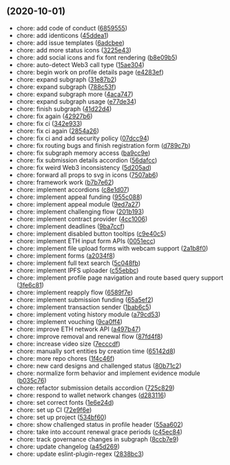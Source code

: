 ## (2020-10-01)

- chore: add code of conduct ([6859555](https://github.com/Proof-Of-Humanity/proof-of-humanity-web/commit/6859555))
- chore: add identicons ([45ddea1](https://github.com/Proof-Of-Humanity/proof-of-humanity-web/commit/45ddea1))
- chore: add issue templates ([6adcbee](https://github.com/Proof-Of-Humanity/proof-of-humanity-web/commit/6adcbee))
- chore: add more status icons ([3225e43](https://github.com/Proof-Of-Humanity/proof-of-humanity-web/commit/3225e43))
- chore: add social icons and fix font rendering ([b8e09b5](https://github.com/Proof-Of-Humanity/proof-of-humanity-web/commit/b8e09b5))
- chore: auto-detect Web3 call type ([15ae304](https://github.com/Proof-Of-Humanity/proof-of-humanity-web/commit/15ae304))
- chore: begin work on profile details page ([e4283ef](https://github.com/Proof-Of-Humanity/proof-of-humanity-web/commit/e4283ef))
- chore: expand subgraph ([31e87b2](https://github.com/Proof-Of-Humanity/proof-of-humanity-web/commit/31e87b2))
- chore: expand subgraph ([788c53f](https://github.com/Proof-Of-Humanity/proof-of-humanity-web/commit/788c53f))
- chore: expand subgraph more ([4aca747](https://github.com/Proof-Of-Humanity/proof-of-humanity-web/commit/4aca747))
- chore: expand subgraph usage ([e77de34](https://github.com/Proof-Of-Humanity/proof-of-humanity-web/commit/e77de34))
- chore: finish subgraph ([41d22d4](https://github.com/Proof-Of-Humanity/proof-of-humanity-web/commit/41d22d4))
- chore: fix again ([42927b6](https://github.com/Proof-Of-Humanity/proof-of-humanity-web/commit/42927b6))
- chore: fix ci ([342e933](https://github.com/Proof-Of-Humanity/proof-of-humanity-web/commit/342e933))
- chore: fix ci again ([2854a26](https://github.com/Proof-Of-Humanity/proof-of-humanity-web/commit/2854a26))
- chore: fix ci and add security policy ([07dcc94](https://github.com/Proof-Of-Humanity/proof-of-humanity-web/commit/07dcc94))
- chore: fix routing bugs and finish registration form ([d789c7b](https://github.com/Proof-Of-Humanity/proof-of-humanity-web/commit/d789c7b))
- chore: fix subgraph memory access ([ba9cc9e](https://github.com/Proof-Of-Humanity/proof-of-humanity-web/commit/ba9cc9e))
- chore: fix submission details accordion ([56dafcc](https://github.com/Proof-Of-Humanity/proof-of-humanity-web/commit/56dafcc))
- chore: fix weird Web3 inconsistency ([5d205ad](https://github.com/Proof-Of-Humanity/proof-of-humanity-web/commit/5d205ad))
- chore: forward all props to svg in icons ([7507ab6](https://github.com/Proof-Of-Humanity/proof-of-humanity-web/commit/7507ab6))
- chore: framework work ([b7b7e62](https://github.com/Proof-Of-Humanity/proof-of-humanity-web/commit/b7b7e62))
- chore: implement accordions ([c8e1d07](https://github.com/Proof-Of-Humanity/proof-of-humanity-web/commit/c8e1d07))
- chore: implement appeal funding ([955c088](https://github.com/Proof-Of-Humanity/proof-of-humanity-web/commit/955c088))
- chore: implement appeal module ([9ed7a27](https://github.com/Proof-Of-Humanity/proof-of-humanity-web/commit/9ed7a27))
- chore: implement challenging flow ([201b193](https://github.com/Proof-Of-Humanity/proof-of-humanity-web/commit/201b193))
- chore: implement contract provider ([4cc1006](https://github.com/Proof-Of-Humanity/proof-of-humanity-web/commit/4cc1006))
- chore: implement deadlines ([9ba7ccf](https://github.com/Proof-Of-Humanity/proof-of-humanity-web/commit/9ba7ccf))
- chore: implement disabled button tooltips ([c9e40c5](https://github.com/Proof-Of-Humanity/proof-of-humanity-web/commit/c9e40c5))
- chore: implement ETH input form APIs ([0051ecc](https://github.com/Proof-Of-Humanity/proof-of-humanity-web/commit/0051ecc))
- chore: implement file upload forms with webcam support ([2a1b8f0](https://github.com/Proof-Of-Humanity/proof-of-humanity-web/commit/2a1b8f0))
- chore: implement forms ([a2034f8](https://github.com/Proof-Of-Humanity/proof-of-humanity-web/commit/a2034f8))
- chore: implement full text search ([5c048fb](https://github.com/Proof-Of-Humanity/proof-of-humanity-web/commit/5c048fb))
- chore: implement IPFS uploader ([c55ebbc](https://github.com/Proof-Of-Humanity/proof-of-humanity-web/commit/c55ebbc))
- chore: implement profile page navigation and route based query support ([3fe6c81](https://github.com/Proof-Of-Humanity/proof-of-humanity-web/commit/3fe6c81))
- chore: implement reapply flow ([6589f7e](https://github.com/Proof-Of-Humanity/proof-of-humanity-web/commit/6589f7e))
- chore: implement submission funding ([65a5ef2](https://github.com/Proof-Of-Humanity/proof-of-humanity-web/commit/65a5ef2))
- chore: implement transaction sender ([1bab6c5](https://github.com/Proof-Of-Humanity/proof-of-humanity-web/commit/1bab6c5))
- chore: implement voting history module ([a79cd53](https://github.com/Proof-Of-Humanity/proof-of-humanity-web/commit/a79cd53))
- chore: implement vouching ([9ca0ff4](https://github.com/Proof-Of-Humanity/proof-of-humanity-web/commit/9ca0ff4))
- chore: improve ETH network API ([a497b47](https://github.com/Proof-Of-Humanity/proof-of-humanity-web/commit/a497b47))
- chore: improve removal and renewal flow ([87fd4f8](https://github.com/Proof-Of-Humanity/proof-of-humanity-web/commit/87fd4f8))
- chore: increase video size ([7ecccdf](https://github.com/Proof-Of-Humanity/proof-of-humanity-web/commit/7ecccdf))
- chore: manually sort entities by creation time ([65142d8](https://github.com/Proof-Of-Humanity/proof-of-humanity-web/commit/65142d8))
- chore: more repo chores ([1f4c46f](https://github.com/Proof-Of-Humanity/proof-of-humanity-web/commit/1f4c46f))
- chore: new card designs and challenged status ([80b71c2](https://github.com/Proof-Of-Humanity/proof-of-humanity-web/commit/80b71c2))
- chore: normalize form behavior and implement evidence module ([b035c76](https://github.com/Proof-Of-Humanity/proof-of-humanity-web/commit/b035c76))
- chore: refactor submission details accordion ([725c829](https://github.com/Proof-Of-Humanity/proof-of-humanity-web/commit/725c829))
- chore: respond to wallet network changes ([d283116](https://github.com/Proof-Of-Humanity/proof-of-humanity-web/commit/d283116))
- chore: set correct fonts ([1e6e24d](https://github.com/Proof-Of-Humanity/proof-of-humanity-web/commit/1e6e24d))
- chore: set up CI ([72e9f6e](https://github.com/Proof-Of-Humanity/proof-of-humanity-web/commit/72e9f6e))
- chore: set up project ([534bf60](https://github.com/Proof-Of-Humanity/proof-of-humanity-web/commit/534bf60))
- chore: show challenged status in profile header ([55aa602](https://github.com/Proof-Of-Humanity/proof-of-humanity-web/commit/55aa602))
- chore: take into account renewal grace periods ([c45ec84](https://github.com/Proof-Of-Humanity/proof-of-humanity-web/commit/c45ec84))
- chore: track governance changes in subgraph ([8ccb7e9](https://github.com/Proof-Of-Humanity/proof-of-humanity-web/commit/8ccb7e9))
- chore: update changelog ([a45d269](https://github.com/Proof-Of-Humanity/proof-of-humanity-web/commit/a45d269))
- chore: update eslint-plugin-regex ([2838bc3](https://github.com/Proof-Of-Humanity/proof-of-humanity-web/commit/2838bc3))
